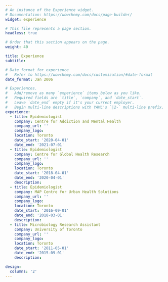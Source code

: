 ```yaml
---
# An instance of the Experience widget.
# Documentation: https://wowchemy.com/docs/page-builder/
widget: experience

# This file represents a page section.
headless: true

# Order that this section appears on the page.
weight: 40

title: Experience
subtitle:

# Date format for experience
#   Refer to https://wowchemy.com/docs/customization/#date-format
date_format: Jan 2006

# Experiences.
#   Add/remove as many `experience` items below as you like.
#   Required fields are `title`, `company`, and `date_start`.
#   Leave `date_end` empty if it's your current employer.
#   Begin multi-line descriptions with YAML's `|2-` multi-line prefix.
experience:
  - title: Epidemiologist
    company: Centre for Addiction and Mental Health
    company_url: ''
    company_logo:
    location: Toronto
    date_start: '2020-04-01'
    date_end: '2021-07-01'
  - title: Epidemiologist
    company: Centre for Global Health Research
    company_url: ''
    company_logo:
    location: Toronto
    date_start: '2018-04-01'
    date_end: '2020-04-01'
    description: 
  - title: Epidemiologist
    company: MAP Centre for Urban Health Solutions
    company_url: ''
    company_logo:
    location: Toronto
    date_start: '2016-09-01'
    date_end: '2018-03-01'
    description: 
  - title: Microbiology Research Assistant
    company: University of Toronto
    company_url: ''
    company_logo:
    location: Toronto
    date_start: '2011-05-01'
    date_end: '2015-09-01'
    description: 

design:
  columns: '2'
---
```

